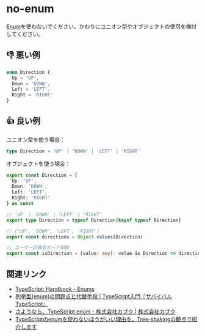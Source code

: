 # no-enum

[Enum](https://www.typescriptlang.org/docs/handbook/enums.html)を使わないでください。かわりにユニオン型やオブジェクトの使用を検討してください。

## :thumbsdown: 悪い例

```ts
enum Direction {
  Up = 'UP',
  Down = 'DOWN',
  Left = 'LEFT',
  Right = 'RIGHT'
}
```

## :thumbsup: 良い例

ユニオン型を使う場合：

```ts
type Direction = 'UP' | 'DOWN' | 'LEFT' | 'RIGHT'
```

オブジェクトを使う場合：

```ts
export const Direction = {
  Up: 'UP',
  Down: 'DOWN',
  Left: 'LEFT',
  Right: 'RIGHT'
} as const

// 'UP' | 'DOWN' | 'LEFT' | 'RIGHT'
export type Direction = typeof Direction[keyof typeof Direction]

// ['UP', 'DOWN', 'LEFT', 'RIGHT']
export const directions = Object.values(Direction)

// ユーザー定義型ガード関数
export const isDirection = (value: any): value is Direction => directions.includes(value)
```

## 関連リンク

- [TypeScript: Handbook - Enums](https://www.typescriptlang.org/docs/handbook/enums.html#objects-vs-enums)
- [列挙型(enum)の問題点と代替手段 | TypeScript入門『サバイバルTypeScript』](https://typescriptbook.jp/reference/values-types-variables/enum/enum-problems-and-alternatives-to-enums)
- [さようなら、TypeScript enum - 株式会社カブク | 株式会社カブク](https://www.kabuku.co.jp/developers/good-bye-typescript-enum)
- [TypeScriptのenumを使わないほうがいい理由を、Tree-shakingの観点で紹介します](https://engineering.linecorp.com/ja/blog/typescript-enum-tree-shaking/)
